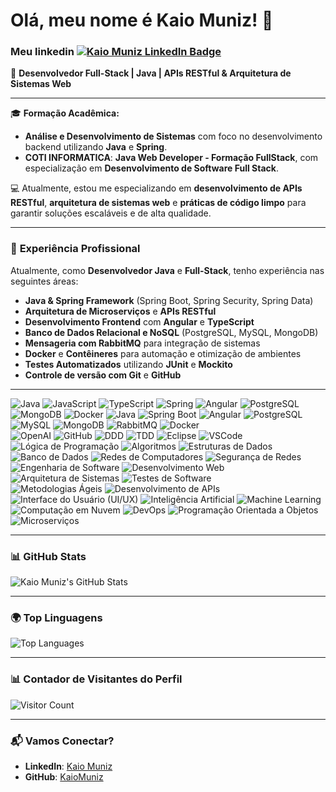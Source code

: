 # Olá, meu nome é Kaio Muniz! 👋

###  **Meu linkedin** [![Kaio Muniz LinkedIn Badge](https://img.shields.io/badge/-KaioMuniz-blue?style=for-the-badge&logo=linkedin)](https://www.linkedin.com/in/kaiomuniz)

🚀 **Desenvolvedor Full-Stack | Java | APIs RESTful & Arquitetura de Sistemas Web**

---

🎓 **Formação Acadêmica:**
- **Análise e Desenvolvimento de Sistemas** com foco no desenvolvimento backend utilizando **Java** e **Spring**.
- **COTI INFORMATICA**: **Java Web Developer - Formação FullStack**, com especialização em **Desenvolvimento de Software Full Stack**.

💻 Atualmente, estou me especializando em **desenvolvimento de APIs RESTful**, **arquitetura de sistemas web** e **práticas de código limpo** para garantir soluções escaláveis e de alta qualidade.

---

### 🌟 **Experiência Profissional**

Atualmente, como **Desenvolvedor Java** e **Full-Stack**, tenho experiência nas seguintes áreas:

- **Java & Spring Framework** (Spring Boot, Spring Security, Spring Data)
- **Arquitetura de Microserviços** e **APIs RESTful**
- **Desenvolvimento Frontend** com **Angular** e **TypeScript**
- **Banco de Dados Relacional e NoSQL** (PostgreSQL, MySQL, MongoDB)
- **Mensageria com RabbitMQ** para integração de sistemas
- **Docker** e **Contêineres** para automação e otimização de ambientes
- **Testes Automatizados** utilizando **JUnit** e **Mockito**
- **Controle de versão com Git** e **GitHub**

---
<img alt="Java" src="https://img.shields.io/badge/-Java-007396?style=flat-square&logo=java&logoColor=white" /> <img alt="JavaScript" src="https://img.shields.io/badge/-JavaScript-F7DF1E?style=flat-square&logo=javascript&logoColor=black" /> 
<img alt="TypeScript" src="https://img.shields.io/badge/-TypeScript-3178C6?style=flat-square&logo=typescript&logoColor=white" />
<img alt="Spring" src="https://img.shields.io/badge/-Spring-6DB33F?style=flat-square&logo=spring&logoColor=white" />
<img alt="Angular" src="https://img.shields.io/badge/-Angular-DD0031?style=flat-square&logo=angular&logoColor=white" />
<img alt="PostgreSQL" src="https://img.shields.io/badge/-PostgreSQL-336791?style=flat-square&logo=postgresql&logoColor=white" />
<img alt="MongoDB" src="https://img.shields.io/badge/-MongoDB-47A248?style=flat-square&logo=mongodb&logoColor=white" />
<img alt="Docker" src="https://img.shields.io/badge/-Docker-2496ED?style=flat-square&logo=docker&logoColor=white" />
<img alt="Java" src="https://img.shields.io/badge/-Java-007396?style=flat-square&logo=java&logoColor=white" />
<img alt="Spring Boot" src="https://img.shields.io/badge/-Spring%20Boot-6DB33F?style=flat-square&logo=spring&logoColor=white" />
<img alt="Angular" src="https://img.shields.io/badge/-Angular-DD0031?style=flat-square&logo=angular&logoColor=white" />
<img alt="PostgreSQL" src="https://img.shields.io/badge/-PostgreSQL-336791?style=flat-square&logo=postgresql&logoColor=white" />
<img alt="MySQL" src="https://img.shields.io/badge/-MySQL-4479A1?style=flat-square&logo=mysql&logoColor=white" />
<img alt="MongoDB" src="https://img.shields.io/badge/-MongoDB-47A248?style=flat-square&logo=mongodb&logoColor=white" />
<img alt="RabbitMQ" src="https://img.shields.io/badge/-RabbitMQ-FF6600?style=flat-square&logo=rabbitmq&logoColor=white" />
<img alt="Docker" src="https://img.shields.io/badge/-Docker-2496ED?style=flat-square&logo=docker&logoColor=white" />
<br/>
<img alt="OpenAI" src="https://img.shields.io/badge/-OpenAI-6A0DAD?style=flat-square&logo=openai&logoColor=white" />
<img alt="GitHub" src="https://img.shields.io/badge/-GitHub-181717?style=flat-square&logo=github&logoColor=white" />
<img alt="DDD" src="https://img.shields.io/badge/-DDD-FF5722?style=flat-square&logo=undefined&logoColor=white" />
<img alt="TDD" src="https://img.shields.io/badge/-TDD-FF9800?style=flat-square&logo=undefined&logoColor=white" />
<img alt="Eclipse" src="https://img.shields.io/badge/-Eclipse-2C2255?style=flat-square&logo=eclipse&logoColor=white" />
<img alt="VSCode" src="https://img.shields.io/badge/-VSCode-007ACC?style=flat-square&logo=visualstudiocode&logoColor=white" />
<img alt="Lógica de Programação" src="https://img.shields.io/badge/-L%C3%B3gica%20de%20Programação-FF6347?style=flat-square&logo=python&logoColor=white" />
<img alt="Algoritmos" src="https://img.shields.io/badge/-Algoritmos-FFD700?style=flat-square&logo=cplusplus&logoColor=white" />
<img alt="Estruturas de Dados" src="https://img.shields.io/badge/-Estruturas%20de%20Dados-32CD32?style=flat-square&logo=java&logoColor=white" />
<img alt="Banco de Dados" src="https://img.shields.io/badge/-Banco%20de%20Dados-336791?style=flat-square&logo=postgresql&logoColor=white" />
<img alt="Redes de Computadores" src="https://img.shields.io/badge/-Redes%20de%20Computadores-1E90FF?style=flat-square&logo=cisco&logoColor=white" />
<img alt="Segurança de Redes" src="https://img.shields.io/badge/-Seguran%C3%A7a%20de%20Redes-D2691E?style=flat-square&logo=keycloak&logoColor=white" />
<img alt="Engenharia de Software" src="https://img.shields.io/badge/-Engenharia%20de%20Software-8A2BE2?style=flat-square&logo=git&logoColor=white" />
<img alt="Desenvolvimento Web" src="https://img.shields.io/badge/-Desenvolvimento%20Web-00BFFF?style=flat-square&logo=html5&logoColor=white" />
<img alt="Arquitetura de Sistemas" src="https://img.shields.io/badge/-Arquitetura%20de%20Sistemas-2E8B57?style=flat-square&logo=java&logoColor=white" />
<img alt="Testes de Software" src="https://img.shields.io/badge/-Testes%20de%20Software-FF4500?style=flat-square&logo=junit&logoColor=white" />
<br/>
<img alt="Metodologias Ágeis" src="https://img.shields.io/badge/-Metodologias%20%C3%81geis-4B0082?style=flat-square&logo=scrum&logoColor=white" />
<img alt="Desenvolvimento de APIs" src="https://img.shields.io/badge/-Desenvolvimento%20de%20APIs-6DB33F?style=flat-square&logo=swagger&logoColor=white" />
<img alt="Interface do Usuário (UI/UX)" src="https://img.shields.io/badge/-UI%2FUX%20Design-FFD700?style=flat-square&logo=figma&logoColor=white" />
<img alt="Inteligência Artificial" src="https://img.shields.io/badge/-Intelig%C3%AAncia%20Artificial-8B008B?style=flat-square&logo=openai&logoColor=white" />
<img alt="Machine Learning" src="https://img.shields.io/badge/-Machine%20Learning-DC143C?style=flat-square&logo=tensorflow&logoColor=white" />
<img alt="Computação em Nuvem" src="https://img.shields.io/badge/-Computa%C3%A7%C3%A3o%20em%20Nuvem-232F3E?style=flat-square&logo=amazonaws&logoColor=white" />
<img alt="DevOps" src="https://img.shields.io/badge/-DevOps-00FFFF?style=flat-square&logo=jenkins&logoColor=white" />
<img alt="Programação Orientada a Objetos" src="https://img.shields.io/badge/-POO-FF6347?style=flat-square&logo=cplusplus&logoColor=white" />
<img alt="Microserviços" src="https://img.shields.io/badge/-Microservi%C3%A7os-6A5ACD?style=flat-square&logo=kubernetes&logoColor=white" />

---

### 📊 **GitHub Stats**

![Kaio Muniz's GitHub Stats](https://github-readme-stats.vercel.app/api?username=KaioMuniz&show_icons=true&count_private=true&theme=radical)

---

### 🌍 **Top Linguagens**

![Top Languages](https://github-readme-stats.vercel.app/api/top-langs/?username=KaioMuniz&layout=compact&theme=radical)

---

### 📊 **Contador de Visitantes do Perfil**

![Visitor Count](https://profile-counter.glitch.me/KaioMuniz/count.svg)

---

### 📬 **Vamos Conectar?**

- **LinkedIn**: [Kaio Muniz](https://www.linkedin.com/in/kaiomuniz)
- **GitHub**: [KaioMuniz](https://github.com/KaioMuniz)
